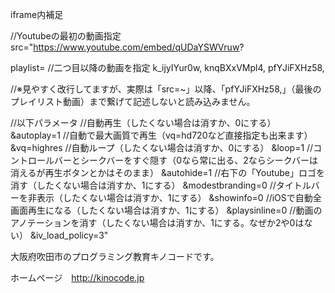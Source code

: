 iframe内補足

//Youtubeの最初の動画指定
src="https://www.youtube.com/embed/qUDaYSWVruw?

playlist=
//二つ目以降の動画を指定
k_ijyIYur0w,
knqBXxVMpl4,
pfYJiFXHz58,

//※見やすく改行してますが、実際は「src=~」以降、「pfYJiFXHz58,」（最後のプレイリスト動画）まで繋げて記述しないと読み込みません。


//以下パラメータ
//自動再生（したくない場合は消すか、0にする）
&autoplay=1
//自動で最大画質で再生（vq=hd720など直接指定も出来ます）
&vq=highres
//自動ループ（したくない場合は消すか、0にする）
&loop=1
//コントロールバーとシークバーをすぐ隠す（0なら常に出る、2ならシークバーは消えるが再生ボタンとかはそのまま）
&autohide=1
//右下の「Youtube」ロゴを消す（したくない場合は消すか、1にする）
&modestbranding=0
//タイトルバーを非表示（したくない場合は消すか、1にする）
&showinfo=0
//iOSで自動全画面再生になる（したくない場合は消すか、1にする）
&playsinline=0
//動画のアノテーションを消す（したくない場合は消すか、1にする。なぜか2や0はない）
&iv_load_policy=3"






大阪府吹田市のプログラミング教育キノコードです。

ホームページ　http://kinocode.jp
